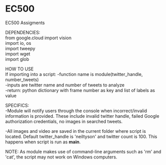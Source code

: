 # EC500
EC500 Assigments<br />

DEPENDENCIES: <br />
from google.cloud import vision<br />
  import io, os<br />
  import tweepy<br />
  import wget<br />
  import glob<br />
  
  
  
HOW TO USE <br />
 If importing into a script: -function name is module(twitter_handle, number_tweets)<br />
                             -inputs are twitter name and number of tweets to analyze<br />
                             -return: python dictionary with frame number as key and list of labels as value<br />
                             
SPECIFICS: <br />
-Module will notify users through the console when incorrect/invalid information is provided. These include invalid twitter handle, failed Google authorization credentials, no images in searched tweets. 


-All images and video are saved in the current folder where script is located. Default twitter_handle is 'neiltyson' and twitter count is 100. This happens when script is run as __main__.


NOTE: As module makes use of command-line arguments such as 'rm' and 'cat', the script may not work on Windows computers.
